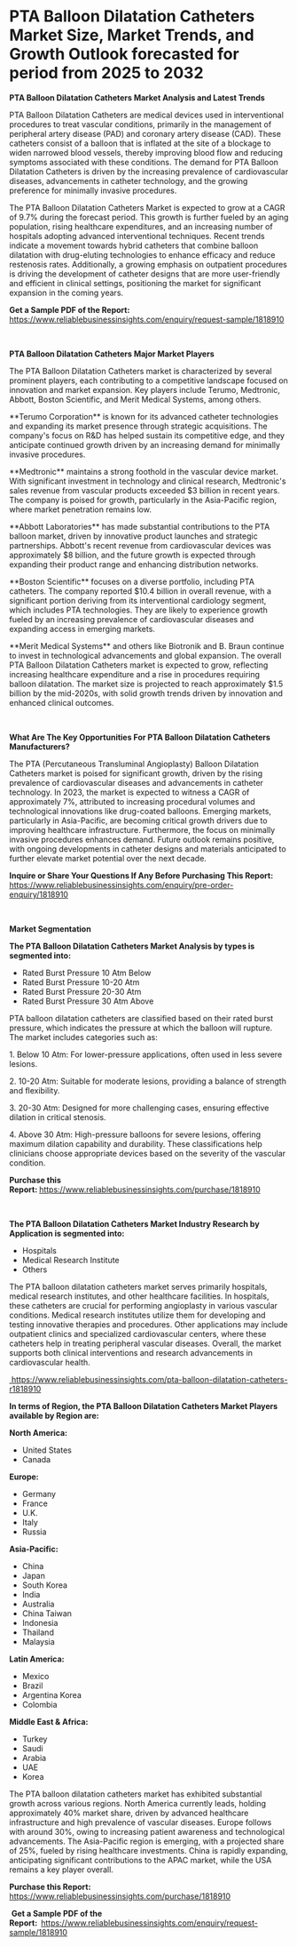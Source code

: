 <p><h1>PTA Balloon Dilatation Catheters Market Size, Market Trends, and Growth Outlook forecasted for period from 2025 to 2032</h1></p><p><strong>PTA Balloon Dilatation Catheters Market Analysis and Latest Trends</strong></p>
<p><p>PTA Balloon Dilatation Catheters are medical devices used in interventional procedures to treat vascular conditions, primarily in the management of peripheral artery disease (PAD) and coronary artery disease (CAD). These catheters consist of a balloon that is inflated at the site of a blockage to widen narrowed blood vessels, thereby improving blood flow and reducing symptoms associated with these conditions. The demand for PTA Balloon Dilatation Catheters is driven by the increasing prevalence of cardiovascular diseases, advancements in catheter technology, and the growing preference for minimally invasive procedures.</p><p>The PTA Balloon Dilatation Catheters Market is expected to grow at a CAGR of 9.7% during the forecast period. This growth is further fueled by an aging population, rising healthcare expenditures, and an increasing number of hospitals adopting advanced interventional techniques. Recent trends indicate a movement towards hybrid catheters that combine balloon dilatation with drug-eluting technologies to enhance efficacy and reduce restenosis rates. Additionally, a growing emphasis on outpatient procedures is driving the development of catheter designs that are more user-friendly and efficient in clinical settings, positioning the market for significant expansion in the coming years.</p></p>
<p><strong>Get a Sample PDF of the Report:&nbsp;</strong> <a href="https://www.reliablebusinessinsights.com/enquiry/request-sample/1818910?utm_campaign=3202&utm_medium=2&utm_source=Github&utm_content=ia&utm_term=14042025&utm_id=pta-balloon-dilatation-catheters">https://www.reliablebusinessinsights.com/enquiry/request-sample/1818910</a></p>
<p>&nbsp;</p>
<p><strong>PTA Balloon Dilatation Catheters Major Market Players</strong></p>
<p><p>The PTA Balloon Dilatation Catheters market is characterized by several prominent players, each contributing to a competitive landscape focused on innovation and market expansion. Key players include Terumo, Medtronic, Abbott, Boston Scientific, and Merit Medical Systems, among others.</p><p>**Terumo Corporation** is known for its advanced catheter technologies and expanding its market presence through strategic acquisitions. The company's focus on R&D has helped sustain its competitive edge, and they anticipate continued growth driven by an increasing demand for minimally invasive procedures.</p><p>**Medtronic** maintains a strong foothold in the vascular device market. With significant investment in technology and clinical research, Medtronic's sales revenue from vascular products exceeded $3 billion in recent years. The company is poised for growth, particularly in the Asia-Pacific region, where market penetration remains low.</p><p>**Abbott Laboratories** has made substantial contributions to the PTA balloon market, driven by innovative product launches and strategic partnerships. Abbott's recent revenue from cardiovascular devices was approximately $8 billion, and the future growth is expected through expanding their product range and enhancing distribution networks.</p><p>**Boston Scientific** focuses on a diverse portfolio, including PTA catheters. The company reported $10.4 billion in overall revenue, with a significant portion deriving from its interventional cardiology segment, which includes PTA technologies. They are likely to experience growth fueled by an increasing prevalence of cardiovascular diseases and expanding access in emerging markets.</p><p>**Merit Medical Systems** and others like Biotronik and B. Braun continue to invest in technological advancements and global expansion. The overall PTA Balloon Dilatation Catheters market is expected to grow, reflecting increasing healthcare expenditure and a rise in procedures requiring balloon dilatation. The market size is projected to reach approximately $1.5 billion by the mid-2020s, with solid growth trends driven by innovation and enhanced clinical outcomes.</p></p>
<p>&nbsp;</p>
<p><strong>What Are The Key Opportunities For PTA Balloon Dilatation Catheters Manufacturers?</strong></p>
<p><p>The PTA (Percutaneous Transluminal Angioplasty) Balloon Dilatation Catheters market is poised for significant growth, driven by the rising prevalence of cardiovascular diseases and advancements in catheter technology. In 2023, the market is expected to witness a CAGR of approximately 7%, attributed to increasing procedural volumes and technological innovations like drug-coated balloons. Emerging markets, particularly in Asia-Pacific, are becoming critical growth drivers due to improving healthcare infrastructure. Furthermore, the focus on minimally invasive procedures enhances demand. Future outlook remains positive, with ongoing developments in catheter designs and materials anticipated to further elevate market potential over the next decade.</p></p>
<p><strong>Inquire or Share Your Questions If Any Before Purchasing This Report:</strong> <a href="https://www.reliablebusinessinsights.com/enquiry/pre-order-enquiry/1818910?utm_campaign=3202&utm_medium=2&utm_source=Github&utm_content=ia&utm_term=14042025&utm_id=pta-balloon-dilatation-catheters">https://www.reliablebusinessinsights.com/enquiry/pre-order-enquiry/1818910</a></p>
<p>&nbsp;</p>
<p><strong>Market Segmentation</strong></p>
<p><strong>The PTA Balloon Dilatation Catheters Market Analysis by types is segmented into:</strong></p>
<p><ul><li>Rated Burst Pressure 10 Atm Below</li><li>Rated Burst Pressure 10-20 Atm</li><li>Rated Burst Pressure 20-30 Atm</li><li>Rated Burst Pressure 30 Atm Above</li></ul></p>
<p><p>PTA balloon dilatation catheters are classified based on their rated burst pressure, which indicates the pressure at which the balloon will rupture. The market includes categories such as: </p><p>1. Below 10 Atm: For lower-pressure applications, often used in less severe lesions. </p><p>2. 10-20 Atm: Suitable for moderate lesions, providing a balance of strength and flexibility. </p><p>3. 20-30 Atm: Designed for more challenging cases, ensuring effective dilation in critical stenosis. </p><p>4. Above 30 Atm: High-pressure balloons for severe lesions, offering maximum dilation capability and durability. These classifications help clinicians choose appropriate devices based on the severity of the vascular condition.</p></p>
<p><strong>Purchase this Report:&nbsp;</strong><a href="https://www.reliablebusinessinsights.com/purchase/1818910?utm_campaign=3202&utm_medium=2&utm_source=Github&utm_content=ia&utm_term=14042025&utm_id=pta-balloon-dilatation-catheters">https://www.reliablebusinessinsights.com/purchase/1818910</a></p>
<p>&nbsp;</p>
<p><strong>The PTA Balloon Dilatation Catheters Market Industry Research by Application is segmented into:</strong></p>
<p><ul><li>Hospitals</li><li>Medical Research Institute</li><li>Others</li></ul></p>
<p><p>The PTA balloon dilatation catheters market serves primarily hospitals, medical research institutes, and other healthcare facilities. In hospitals, these catheters are crucial for performing angioplasty in various vascular conditions. Medical research institutes utilize them for developing and testing innovative therapies and procedures. Other applications may include outpatient clinics and specialized cardiovascular centers, where these catheters help in treating peripheral vascular diseases. Overall, the market supports both clinical interventions and research advancements in cardiovascular health.</p></p>
<p><a href="https://www.reliablebusinessinsights.com/pta-balloon-dilatation-catheters-r1818910?utm_campaign=3202&utm_medium=2&utm_source=Github&utm_content=ia&utm_term=14042025&utm_id=pta-balloon-dilatation-catheters">&nbsp;https://www.reliablebusinessinsights.com/pta-balloon-dilatation-catheters-r1818910</a></p>
<p><strong>In terms of Region, the PTA Balloon Dilatation Catheters Market Players available by Region are:</strong></p>
<p>
    <p> <strong> North America: </strong>
        <ul>
            <li>United States</li>
            <li>Canada</li>
        </ul>
        </p> 
    <p> <strong> Europe: </strong>
        <ul>
            <li>Germany</li>
            <li>France</li>
            <li>U.K.</li>
            <li>Italy</li>
            <li>Russia</li>
        </ul>
        </p> 
    <p> <strong> Asia-Pacific: </strong>
        <ul>
            <li>China</li>
            <li>Japan</li>
            <li>South Korea</li>
            <li>India</li>
            <li>Australia</li>
            <li>China Taiwan</li>
            <li>Indonesia</li>
            <li>Thailand</li>
            <li>Malaysia</li>
        </ul>
        </p> 
    <p> <strong> Latin America: </strong>
        <ul>
            <li>Mexico</li>
            <li>Brazil</li>
            <li>Argentina Korea</li>
            <li>Colombia</li>
        </ul>
        </p> 
    <p> <strong> Middle East & Africa: </strong>
        <ul>
            <li>Turkey</li>
            <li>Saudi</li>
            <li>Arabia</li>
            <li>UAE</li>
            <li>Korea</li>
        </ul>
    </p>
    </p>
<p><p>The PTA balloon dilatation catheters market has exhibited substantial growth across various regions. North America currently leads, holding approximately 40% market share, driven by advanced healthcare infrastructure and high prevalence of vascular diseases. Europe follows with around 30%, owing to increasing patient awareness and technological advancements. The Asia-Pacific region is emerging, with a projected share of 25%, fueled by rising healthcare investments. China is rapidly expanding, anticipating significant contributions to the APAC market, while the USA remains a key player overall.</p></p>
<p><strong>Purchase this Report: </strong><a href="https://www.reliablebusinessinsights.com/purchase/1818910?utm_campaign=3202&utm_medium=2&utm_source=Github&utm_content=ia&utm_term=14042025&utm_id=pta-balloon-dilatation-catheters">https://www.reliablebusinessinsights.com/purchase/1818910</a></p>
<p>&nbsp;<strong>Get a Sample PDF of the Report:&nbsp;&nbsp;</strong><a href="https://www.reliablebusinessinsights.com/enquiry/request-sample/1818910?utm_campaign=3202&utm_medium=2&utm_source=Github&utm_content=ia&utm_term=14042025&utm_id=pta-balloon-dilatation-catheters">https://www.reliablebusinessinsights.com/enquiry/request-sample/1818910</a></p>
<p><strong></strong></p>
<p><p></p><p></p><p></p></p>